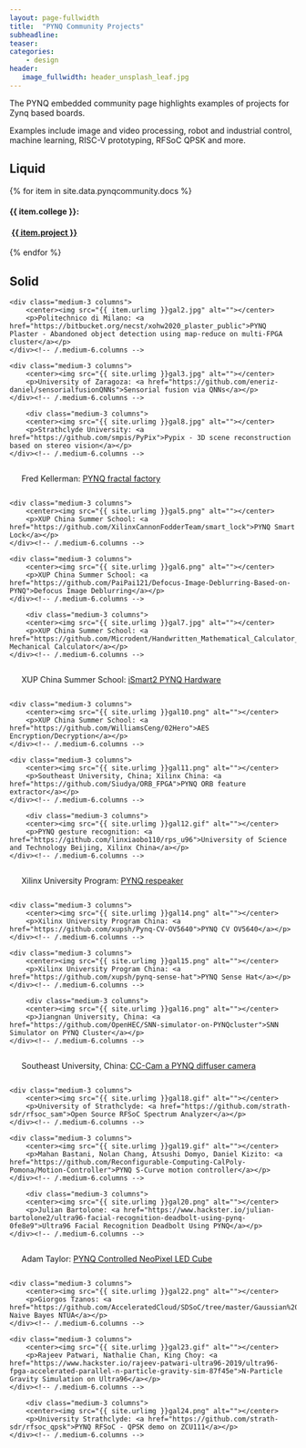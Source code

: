 ```yaml
---
layout: page-fullwidth
title:  "PYNQ Community Projects"
subheadline:
teaser: 
categories:
    - design
header:
   image_fullwidth: header_unsplash_leaf.jpg
---
```

The PYNQ embedded community page highlights examples of projects for Zynq based boards.

Examples include image and video processing, robot and industrial control, machine learning, RISC-V prototyping, RFSoC QPSK and more. 

<!--more-->
## Liquid 
<div class="row t60">
{% for item in site.data.pynqcommunity.docs %}
    <div class="medium-3 columns">
        <center><img src="{{ site.urlimg }}{{ item.img }}" alt="">
        <h4>{{ item.college }}: <h4>
        <a href="{{ item.url }}">{{ item.project }}</a></center>
    </div><!-- /.medium-6.columns -->
{% endfor %}
</div><!-- /.row -->


## Solid
<div class="row t60">

    <div class="medium-3 columns">
        <center><img src="{{ item.urlimg }}gal2.jpg" alt=""></center>
        <p>Politechnico di Milano: <a href="https://bitbucket.org/necst/xohw2020_plaster_public">PYNQ Plaster - Abandoned object detection using map-reduce on multi-FPGA cluster</a></p>
    </div><!-- /.medium-6.columns -->

    <div class="medium-3 columns">
        <center><img src="{{ site.urlimg }}gal3.jpg" alt=""></center>
        <p>University of Zaragoza: <a href="https://github.com/eneriz-daniel/sensorialfusionQNNs">Sensorial fusion via QNNs</a></p>
    </div><!-- /.medium-6.columns -->

        <div class="medium-3 columns">
        <center><img src="{{ site.urlimg }}gal8.jpg" alt=""></center>
        <p>Strathclyde University: <a href="https://github.com/smpis/PyPix">Pypix - 3D scene reconstruction based on stereo vision</a></p>
    </div><!-- /.medium-6.columns -->
</div><!-- /.row -->


<div class="row t60">
    <div class="medium-3 columns">
        <center><img src="{{ site.urlimg }}gal4.gif" alt=""></center>
        <p>Fred Kellerman: <a href="https://github.com/FredKellerman/pynq-juliabrot">PYNQ fractal factory</a></p>
    </div><!-- /.medium-6.columns -->

    <div class="medium-3 columns">
        <center><img src="{{ site.urlimg }}gal5.png" alt=""></center>
        <p>XUP China Summer School: <a href="https://github.com/XilinxCannonFodderTeam/smart_lock">PYNQ Smart Lock</a></p>
    </div><!-- /.medium-6.columns -->

    <div class="medium-3 columns">
        <center><img src="{{ site.urlimg }}gal6.png" alt=""></center>
        <p>XUP China Summer School: <a href="https://github.com/PaiPai121/Defocus-Image-Deblurring-Based-on-PYNQ">Defocus Image Deblurring</a></p>
    </div><!-- /.medium-6.columns -->

        <div class="medium-3 columns">
        <center><img src="{{ site.urlimg }}gal7.jpg" alt=""></center>
        <p>XUP China Summer School: <a href="https://github.com/Microdent/Handwritten_Mathematical_Calculator_on_FPGA">Handwritten Mechanical Calculator</a></p>
    </div><!-- /.medium-6.columns -->
</div><!-- /.row -->

<div class="row t60">
    <div class="medium-3 columns">
        <center><img src="{{ site.urlimg }}gal9.png" alt=""></center>
        <p>XUP China Summer School: <a href="https://github.com/ZhangYuQAQ/Hardware-Acceleration-Circuit-Design-of-Object-Detection-Network-Based-on-FPGA">iSmart2 PYNQ Hardware </a></p>
    </div><!-- /.medium-6.columns -->

    <div class="medium-3 columns">
        <center><img src="{{ site.urlimg }}gal10.png" alt=""></center>
        <p>XUP China Summer School: <a href="https://github.com/WilliamsCeng/02Hero">AES Encryption/Decryption</a></p>
    </div><!-- /.medium-6.columns -->

    <div class="medium-3 columns">
        <center><img src="{{ site.urlimg }}gal11.png" alt=""></center>
        <p>Southeast University, China; Xilinx China: <a href="https://github.com/Siudya/ORB_FPGA">PYNQ ORB feature extractor</a></p>
    </div><!-- /.medium-6.columns -->

        <div class="medium-3 columns">
        <center><img src="{{ site.urlimg }}gal12.gif" alt=""></center>
        <p>PYNQ gesture recognition: <a href="https://github.com/linxiaobo110/rps_u96">University of Science and Technology Beijing, Xilinx China</a></p>
    </div><!-- /.medium-6.columns -->
</div><!-- /.row -->

<div class="row t60">
    <div class="medium-3 columns">
        <center><img src="{{ site.urlimg }}gal13.png" alt=""></center>
        <p>Xilinx University Program: <a href="https://github.com/xupsh/pynq-respeaker">PYNQ respeaker</a></p>
    </div><!-- /.medium-6.columns -->

    <div class="medium-3 columns">
        <center><img src="{{ site.urlimg }}gal14.png" alt=""></center>
        <p>Xilinx University Program China: <a href="https://github.com/xupsh/Pynq-CV-OV5640">PYNQ CV OV5640</a></p>
    </div><!-- /.medium-6.columns -->

    <div class="medium-3 columns">
        <center><img src="{{ site.urlimg }}gal15.png" alt=""></center>
        <p>Xilinx University Program China: <a href="https://github.com/xupsh/pynq-sense-hat">PYNQ Sense Hat</a></p>
    </div><!-- /.medium-6.columns -->

        <div class="medium-3 columns">
        <center><img src="{{ site.urlimg }}gal16.png" alt=""></center>
        <p>Jiangnan University, China: <a href="https://github.com/OpenHEC/SNN-simulator-on-PYNQcluster">SNN Simulator on PYNQ Cluster</a></p>
    </div><!-- /.medium-6.columns -->
</div><!-- /.row -->

<div class="row t60">
    <div class="medium-3 columns">
        <center><img src="{{ site.urlimg }}gal17.png" alt=""></center>
        <p>Southeast University, China: <a href="https://github.com/Springbone/CC-Cam">CC-Cam a PYNQ diffuser camera</a></p>
    </div><!-- /.medium-6.columns -->

    <div class="medium-3 columns">
        <center><img src="{{ site.urlimg }}gal18.gif" alt=""></center>
        <p>University of Strathclyde: <a href="https://github.com/strath-sdr/rfsoc_sam">Open Source RFSoC Spectrum Analyzer</a></p>
    </div><!-- /.medium-6.columns -->

    <div class="medium-3 columns">
        <center><img src="{{ site.urlimg }}gal19.gif" alt=""></center>
        <p>Mahan Bastani, Nolan Chang, Atsushi Domyo, Daniel Kizito: <a href="https://github.com/Reconfigurable-Computing-CalPoly-Pomona/Motion-Controller">PYNQ S-Curve motion controller</a></p>
    </div><!-- /.medium-6.columns -->

        <div class="medium-3 columns">
        <center><img src="{{ site.urlimg }}gal20.png" alt=""></center>
        <p>Julian Bartolone: <a href="https://www.hackster.io/julian-bartolone2/ultra96-facial-recognition-deadbolt-using-pynq-0fe8e9">Ultra96 Facial Recognition Deadbolt Using PYNQ</a></p>
    </div><!-- /.medium-6.columns -->
</div><!-- /.row -->

<div class="row t60">
    <div class="medium-3 columns">
        <center><img src="{{ site.urlimg }}gal21.gif" alt=""></center>
        <p>Adam Taylor: <a href="https://www.hackster.io/adam-taylor/pynq-controlled-neopixel-led-cube-92a1c1">PYNQ Controlled NeoPixel LED Cube</a></p>
    </div><!-- /.medium-6.columns -->

    <div class="medium-3 columns">
        <center><img src="{{ site.urlimg }}gal22.png" alt=""></center>
        <p>Giorgos Tzanos: <a href="https://github.com/AcceleratedCloud/SDSoC/tree/master/Gaussian%20NaiveBayes">Gaussian Naive Bayes NTUA</a></p>
    </div><!-- /.medium-6.columns -->

    <div class="medium-3 columns">
        <center><img src="{{ site.urlimg }}gal23.gif" alt=""></center>
        <p>Rajeev Patwari, Nathalie Chan, King Choy: <a href="https://www.hackster.io/rajeev-patwari-ultra96-2019/ultra96-fpga-accelerated-parallel-n-particle-gravity-sim-87f45e">N-Particle Gravity Simulation on Ultra96</a></p>
    </div><!-- /.medium-6.columns -->

        <div class="medium-3 columns">
        <center><img src="{{ site.urlimg }}gal24.png" alt=""></center>
        <p>University Strathclyde: <a href="https://github.com/strath-sdr/rfsoc_qpsk">PYNQ RFSoC - QPSK demo on ZCU111</a></p>
    </div><!-- /.medium-6.columns -->
</div><!-- /.row -->
